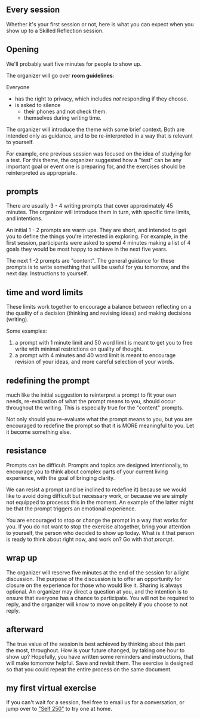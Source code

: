 ## Every session
Whether it's your first session or not, here is what you can expect when you show up to a Skilled Reflection session.

## Opening
We'll probably wait five minutes for people to show up.

The organizer will go over **room guidelines**:

Everyone  
- has the right to privacy, which includes *not* responding if they choose.
- is asked to silence 
  - their phones and not check them.
  - themselves during writing time.

The organizer will introduce the theme with some brief context.
Both are intended only as guidance, and to be re-interpreted in a way that is relevant to yourself.

For example, one previous session was focused on the idea of studying for a test.
For this theme, the organizer suggested how a "test" can be any important goal or event one is preparing for,
and the exercises should be reinterpreted as appropriate.

## prompts  

There are usually 3 - 4 writing prompts that cover approximately 45 minutes.
The organizer will introduce them in turn, with specific time limits, and intentions.

An initial 1 - 2 prompts are warm ups. 
They are short, and intended to get you to define the things you're interested in exploring.
For example, in the first session,
participants were asked to spend 4 minutes making a list of 4 goals they would be most happy to achieve in the next five years.

The next 1 -2 prompts are "content".
The general guidance for these prompts is to 
write something that will be useful 
for you tomorrow, and the next day. 
Instructions to yourself. 


## time and word limits  
These limits work together to encourage a balance between 
reflecting on a the quality of a decision (thinking and revising ideas)
and making decisions (writing).

Some examples:  
1. a prompt with 1 minute limit and 50 word limit
is meant to get you to free write with minimal restrictions on quality of thought.  
2. a prompt with 4 minutes and 40 word limit
is meant to encourage revision of your ideas, and more careful selection of your words.


## redefining the prompt
much like the initial suggestion to reinterpret a prompt to fit your own needs,
re-evaluation of what the prompt means to you, should occur throughout the writing.
This is especially true for the "content" prompts.

Not only should you re-evaluate what the prompt means to you, but you are encouraged to 
redefine the prompt so that it is MORE meaningful to you.
Let it become something else.

## resistance  
Prompts can be difficult.
Prompts and topics are designed intentionally, to encourage you to think about
complex parts of your current living experience, with the goal of bringing clarity.

We can resist a prompt (and be inclined to redefine it) because we
would like to avoid doing difficult but necessary work, or
because we are simply not equipped to processs this in the moment.
An example of the latter might be that the prompt triggers an emotional experience.

You are encouraged to stop or change the prompt in a way that works for you.
If you do not want to stop the exercise altogether,
bring your attention to yourself,
the person who decided to show up today.
What is it that person is ready to think about right now, and work on?
Go with *that prompt*.

## wrap up  
The organizer will reserve five minutes at the end of the session for a light discussion.
The purpose of the discussion is to offer an opportunity for closure on the experience 
for those who would like it. Sharing is always optional. An organizer may direct a question at you, 
and the intention is to ensure that everyone has a chance to participate. You will not be required to reply, 
and the organizer will know to move on politely if you choose to not reply. 

## afterward
The true value of the session is best achieved by thinking about this part the most, throughout.
How is your future changed, by taking one hour to show up?
Hopefully, you have written some reminders and instructions, that will make tomorrow helpful.
Save and revisit them. The exercise is designed so that you could repeat the entire process on the same document. 

## my first virtual exercise  
If you can't wait for a session, feel free to email us for a conversation, or jump over to ["Self 250"](self250.md) to try one at home.

